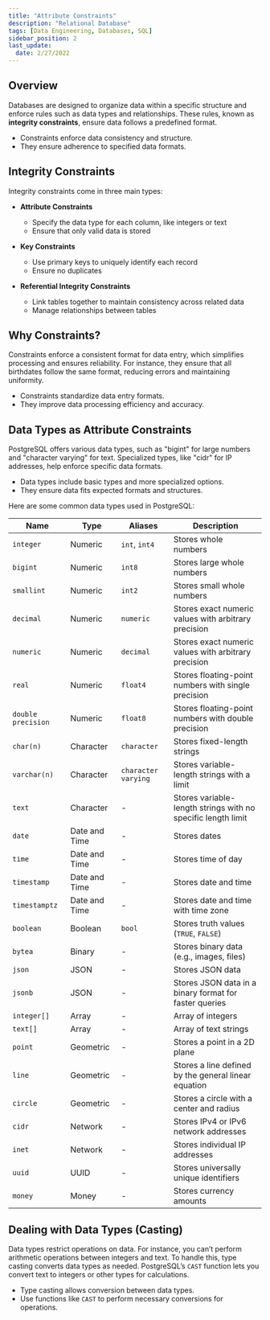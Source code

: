 ```yaml
---
title: "Attribute Constraints"
description: "Relational Database"
tags: [Data Engineering, Databases, SQL]
sidebar_position: 2
last_update:
  date: 2/27/2022
---
```




## Overview

Databases are designed to organize data within a specific structure and enforce rules such as data types and relationships. These rules, known as **integrity constraints**, ensure data follows a predefined format.

- Constraints enforce data consistency and structure.
- They ensure adherence to specified data formats.

## Integrity Constraints

Integrity constraints come in three main types:

- **Attribute Constraints** 

    - Specify the data type for each column, like integers or text
    - Ensure that only valid data is stored
    
- **Key Constraints** 

    - Use primary keys to uniquely identify each record
    - Ensure no duplicates
    
- **Referential Integrity Constraints** 

    - Link tables together to maintain consistency across related data
    - Manage relationships between tables

## Why Constraints?

Constraints enforce a consistent format for data entry, which simplifies processing and ensures reliability. For instance, they ensure that all birthdates follow the same format, reducing errors and maintaining uniformity.

- Constraints standardize data entry formats.
- They improve data processing efficiency and accuracy.

## Data Types as Attribute Constraints

PostgreSQL offers various data types, such as "bigint" for large numbers and "character varying" for text. Specialized types, like "cidr" for IP addresses, help enforce specific data formats.

- Data types include basic types and more specialized options.
- They ensure data fits expected formats and structures.

Here are some common data types used in PostgreSQL:


| Name            | Type         | Aliases      | Description                                                  |
|-----------------|--------------|--------------|--------------------------------------------------------------|
| `integer`       | Numeric       | `int`, `int4` | Stores whole numbers                                        |
| `bigint`        | Numeric       | `int8`       | Stores large whole numbers                                  |
| `smallint`      | Numeric       | `int2`       | Stores small whole numbers                                  |
| `decimal`       | Numeric       | `numeric`    | Stores exact numeric values with arbitrary precision         |
| `numeric`       | Numeric       | `decimal`    | Stores exact numeric values with arbitrary precision         |
| `real`          | Numeric       | `float4`     | Stores floating-point numbers with single precision         |
| `double precision` | Numeric   | `float8`     | Stores floating-point numbers with double precision         |
| `char(n)`       | Character     | `character`  | Stores fixed-length strings                                 |
| `varchar(n)`    | Character     | `character varying` | Stores variable-length strings with a limit             |
| `text`          | Character     | -            | Stores variable-length strings with no specific length limit|
| `date`          | Date and Time | -            | Stores dates                                                |
| `time`          | Date and Time | -            | Stores time of day                                          |
| `timestamp`     | Date and Time | -            | Stores date and time                                        |
| `timestamptz`   | Date and Time | -            | Stores date and time with time zone                         |
| `boolean`       | Boolean       | `bool`       | Stores truth values (`TRUE`, `FALSE`)                       |
| `bytea`         | Binary        | -            | Stores binary data (e.g., images, files)                    |
| `json`          | JSON          | -            | Stores JSON data                                            |
| `jsonb`         | JSON          | -            | Stores JSON data in a binary format for faster queries      |
| `integer[]`     | Array         | -            | Array of integers                                           |
| `text[]`        | Array         | -            | Array of text strings                                       |
| `point`         | Geometric     | -            | Stores a point in a 2D plane                                |
| `line`          | Geometric     | -            | Stores a line defined by the general linear equation        |
| `circle`        | Geometric     | -            | Stores a circle with a center and radius                    |
| `cidr`          | Network       | -            | Stores IPv4 or IPv6 network addresses                       |
| `inet`          | Network       | -            | Stores individual IP addresses                              |
| `uuid`          | UUID          | -            | Stores universally unique identifiers                       |
| `money`         | Money         | -            | Stores currency amounts                                     |


## Dealing with Data Types (Casting)

Data types restrict operations on data. For instance, you can’t perform arithmetic operations between integers and text. To handle this, type casting converts data types as needed. PostgreSQL’s `CAST` function lets you convert text to integers or other types for calculations.

- Type casting allows conversion between data types.
- Use functions like `CAST` to perform necessary conversions for operations.